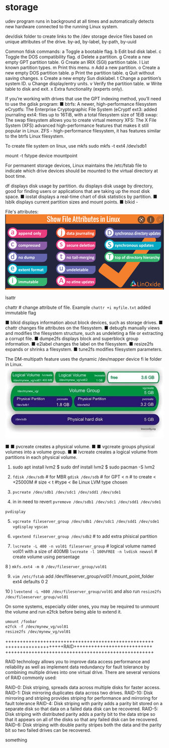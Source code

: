 # storage

udev program runs in background at all times and automatically detects new hardware connected to the running Linux system.

dev/disk folder to create links to the /dev storage device files based on unique attributes of the drive.
by-ad, by-label, by-path, by-uuid

Common fdisk commands:
a Toggle a bootable flag.
b Edit bsd disk label.
c Toggle the DOS compatibility flag.
d Delete a partition.
g Create a new empty GPT partition table.
G Create an IRIX (SGI) partition table.
l List known partition types.
m Print this menu.
n Add a new partition.
o Create a new empty DOS partition table.
p Print the partition table.
q Quit without saving changes.
s Create a new empty Sun disklabel.
t Change a partition’s system ID.
u Change display/entry units.
v Verify the partition table.
w Write table to disk and exit.
x Extra functionality (experts only).

If you’re working with drives that use the GPT indexing method, you’ll need to use the gdisk program:
■ btrfs: A newer, high-performance filesystem
eCryptfs: The Enterprise Cryptographic File System (eCryptf
ext3: added journaling
ext4: files up to 16TiB, with a total filesystem size of 1EiB
swap: The swap filesystem allows you to create virtual memory
XFS: The X File System (XFS) advanced high-­performance features that makes it still popular in Linux.
ZFS - high-performance filesystem, it has features similar to the btrfs Linux filesystem.

To create file system on linux, use mkfs
sudo mkfs -t ext4 /dev/sdb1

mount -t fstype device mountpoint

For permanent storage devices, Linux maintains the /etc/fstab file to indicate which drive devices should be mounted to the virtual directory at boot time.

df displays disk usage by partition.
du displays disk usage by directory, good for finding users or applications that are taking up the most disk space.
■ iostat displays a real-time chart of disk statistics by partition.
■ lsblk displays current partition sizes and mount points.
■ blkid - 

File's attributes:
![](vx_images/58100022259485.png)

lsattr <filename>

chattr # change attribute of file. Example `chattr +i myfile.txt`  added immutable flag

■ blkid displays information about block devices, such as storage drives.
■ chattr changes file attributes on the filesystem.
■
debugfs manually views and modifies the filesystem structure, such as undeleting a file
or extracting a corrupt file.
■ dumpe2fs displays block and superblock group information.
■ e2label changes the label on the filesystem.
■ resize2fs expands or shrinks a filesystem.
■ tune2fs modifies filesystem parameters.

The DM-multipath feature uses the dynamic /dev/mapper device fi le folder in Linux.
![](vx_images/361534804817008.png)

■ ■ pvcreate creates a physical volume.
■ ■ vgcreate groups physical volumes into a volume group.
■ ■ lvcreate creates a logical volume from partitions in each physical volume.

1) sudo apt install lvm2
$ sudo dnf install lvm2
$ sudo pacman -S lvm2

2) `fdisk /dev/sdb` # for MBR `gdisk /dev/sdb` # for GPT
< n # to create
< +25000M # size
< t #type
< 8e Linux LVM type chosen

3) `pvcreate /dev/sdb1 /dev/sdc1 /dev/sdd1 /dev/sde1`

4) in in need to revert `pvremove /dev/sdb1 /dev/sdc1 /dev/sdd1 /dev/sde1`

`pvdisplay`

5) `vgcreate fileserver_group /dev/sdb1 /dev/sdc1 /dev/sdd1 /dev/sde1`
`vgdisplay`
`vgscan`

6) `vgextend fileserver_group /dev/sdb2` # to add extra phisical partition

7) `lvcreate -L 400 -n vol01 fileserver_group` #  logical volume named vol01 with a size of 400MB
`lvcreate -l 100%FREE -n lvdisk newvol` # create volume using persentage

8 ) `mkfs.ext4 -m 0 /dev/fileserver_group/vol01`

9) `vim /etc/fstab`
add
/dev/fileserver_group/vol01        /mount_point_folder    ext4    defaults    0    2

10 ) `lvextend -L +800 /dev/fileserver_group/vol01`
and also run
`resize2fs /dev/fileeserver_group/vol01`

On some systems, especially older ones, you may be required to unmount the volume and run e2fck before being able to extend it.
```
umount /foobar
e2fck -f /dev/mynew_vg/vol01
resize2fs /dev/mynew_vg/vol01
```


+++++++++++++++++++++++++++++++++++++++++++++++++++
++++++++++++++++++++RAID+++++++++++++++++++++++++++
+++++++++++++++++++++++++++++++++++++++++++++++++++

RAID technology allows you to improve data access performance and reliability as well as implement data redundancy for fault tolerance by
combining multiple drives into one virtual drive. There are several versions of RAID commonly used:

 RAID-0: Disk striping, spreads data across multiple disks for faster access.
 RAID-1: Disk mirroring duplicates data across two drives.
RAID-10: Disk mirroring and striping provides striping for performance and mirroring for fault tolerance
RAID-4: Disk striping with parity adds a parity bit stored on a separate disk so that data on a failed data disk can be recovered.
RAID-5: Disk striping with distributed parity adds a parity bit to the data stripe so that it appears on all of the disks so that any failed disk can be recovered.
RAID-6: Disk striping with double parity stripes both the data and the parity bit so two failed drives can be recovered.

something